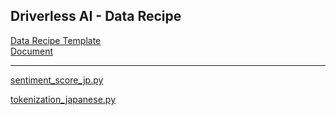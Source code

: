 ## Driverless AI - Data Recipe

[Data Recipe Template](https://github.com/h2oai/driverlessai-recipes/blob/rel-1.9.1/data/data_template.py)  
[Document](http://docs.h2o.ai/driverless-ai/latest-stable/docs/userguide/custom-recipes-data-recipes.html)

****

[sentiment_score_jp.py](./sentiment_score_jp.py)

[tokenization_japanese.py](./tokenization_japanese.py)

